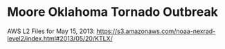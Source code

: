 # Moore Oklahoma Tornado Outbreak

AWS L2 Files for May 15, 2013: https://s3.amazonaws.com/noaa-nexrad-level2/index.html#2013/05/20/KTLX/
